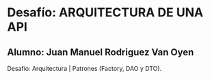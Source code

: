 # Desafío: ARQUITECTURA DE UNA API
## Alumno: Juan Manuel Rodriguez Van Oyen

Desafío: Arquitectura | Patrones (Factory, DAO y DTO).
